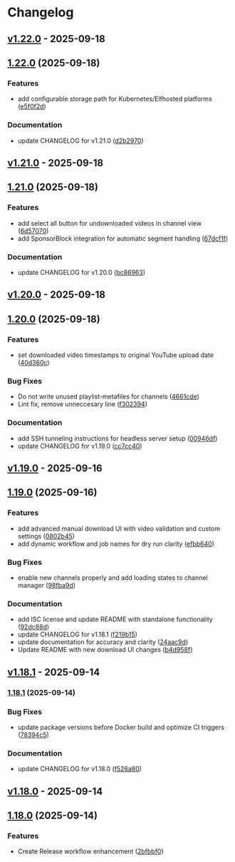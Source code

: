 # Changelog

## [v1.22.0](https://github.com/DialmasterOrg/Youtarr/releases/tag/v1.22.0) - 2025-09-18

## [1.22.0](https://github.com/DialmasterOrg/Youtarr/compare/vv1.21.0...v1.22.0) (2025-09-18)


### Features

* add configurable storage path for Kubernetes/Elfhosted platforms ([e5f0f2d](https://github.com/DialmasterOrg/Youtarr/commit/e5f0f2dd74626dcf0a3768a7cbabd3ce41c629e4))


### Documentation

* update CHANGELOG for v1.21.0 ([d2b2970](https://github.com/DialmasterOrg/Youtarr/commit/d2b2970b212ab1c4df367e9e4492ad8b6ec3982c))





## [v1.21.0](https://github.com/DialmasterOrg/Youtarr/releases/tag/v1.21.0) - 2025-09-18

## [1.21.0](https://github.com/DialmasterOrg/Youtarr/compare/vv1.20.0...v1.21.0) (2025-09-18)


### Features

* add select all button for undownloaded videos in channel view ([6d57070](https://github.com/DialmasterOrg/Youtarr/commit/6d57070f85029e7254bc2ba27dc6dbba8ddf20be))
* add SponsorBlock integration for automatic segment handling ([67dcf1f](https://github.com/DialmasterOrg/Youtarr/commit/67dcf1f5b17c84cc6b04b5b404ffbabcbdf9a4ab))


### Documentation

* update CHANGELOG for v1.20.0 ([bc86963](https://github.com/DialmasterOrg/Youtarr/commit/bc869638948c7ecdf5c3754badf96eb9a1961076))





## [v1.20.0](https://github.com/DialmasterOrg/Youtarr/releases/tag/v1.20.0) - 2025-09-18

## [1.20.0](https://github.com/DialmasterOrg/Youtarr/compare/vv1.19.0...v1.20.0) (2025-09-18)


### Features

* set downloaded video timestamps to original YouTube upload date ([40d360c](https://github.com/DialmasterOrg/Youtarr/commit/40d360c491bd17321984d4a34f4cea6109d6f05b))


### Bug Fixes

* Do not write unused playlist-metafiles for channels ([4661cde](https://github.com/DialmasterOrg/Youtarr/commit/4661cde1bb10351316ad59abe1d5b23a7e182fd9))
* Lint fix, remove unneccesary line ([f302394](https://github.com/DialmasterOrg/Youtarr/commit/f3023947c48e28fa7e34213ec33936f5e56110dd))


### Documentation

* add SSH tunneling instructions for headless server setup ([00946df](https://github.com/DialmasterOrg/Youtarr/commit/00946dfa5c0607adf050293fb78dcda9055b2925))
* update CHANGELOG for v1.19.0 ([cc7cc40](https://github.com/DialmasterOrg/Youtarr/commit/cc7cc405993e1c4c6830893a125b18764b72b2a1))





## [v1.19.0](https://github.com/DialmasterOrg/Youtarr/releases/tag/v1.19.0) - 2025-09-16

## [1.19.0](https://github.com/DialmasterOrg/Youtarr/compare/vv1.18.1...v1.19.0) (2025-09-16)


### Features

* add advanced manual download UI with video validation and custom settings ([0802b45](https://github.com/DialmasterOrg/Youtarr/commit/0802b45e86426f4a068c88642cd3f4dd5942dbd5))
* add dynamic workflow and job names for dry run clarity ([efbb640](https://github.com/DialmasterOrg/Youtarr/commit/efbb640237d894b86103a4966883881e5133c3c9))


### Bug Fixes

* enable new channels properly and add loading states to channel manager ([98fba9d](https://github.com/DialmasterOrg/Youtarr/commit/98fba9d5b83ce54a05589e94c2e7ba71c67da5a2))


### Documentation

* add ISC license and update README with standalone functionality ([92dc88d](https://github.com/DialmasterOrg/Youtarr/commit/92dc88d8944d1f7ceafa4dcd535858fc31b9d24d))
* update CHANGELOG for v1.18.1 ([f219b15](https://github.com/DialmasterOrg/Youtarr/commit/f219b15796a10c6acec79fe75304698dc949de2e))
* update documentation for accuracy and clarity ([24aac9d](https://github.com/DialmasterOrg/Youtarr/commit/24aac9d7b076ffdbab39dd9370dea93488304712))
* Update README with new download UI changes ([b4d958f](https://github.com/DialmasterOrg/Youtarr/commit/b4d958f114329b57f2e0b4dc00497703f489b79d))





## [v1.18.1](https://github.com/DialmasterOrg/Youtarr/releases/tag/v1.18.1) - 2025-09-14

### [1.18.1](https://github.com/DialmasterOrg/Youtarr/compare/vv1.18.0...v1.18.1) (2025-09-14)


### Bug Fixes

* update package versions before Docker build and optimize CI triggers ([78394c5](https://github.com/DialmasterOrg/Youtarr/commit/78394c5dc9b0ed2ec34c9bbe0f06235b3a393760))


### Documentation

* update CHANGELOG for v1.18.0 ([f526a80](https://github.com/DialmasterOrg/Youtarr/commit/f526a80e07675506d29e69b14cea6e7810337517))





## [v1.18.0](https://github.com/DialmasterOrg/Youtarr/releases/tag/v1.18.0) - 2025-09-14

## [1.18.0](https://github.com/DialmasterOrg/Youtarr/compare/v1.17.31...v1.18.0) (2025-09-14)


### Features

* Create Release workflow enhancement ([2bfbbf0](https://github.com/DialmasterOrg/Youtarr/commit/2bfbbf07df623abc4b3c8783161b4511ebea7a2a))




 
           
